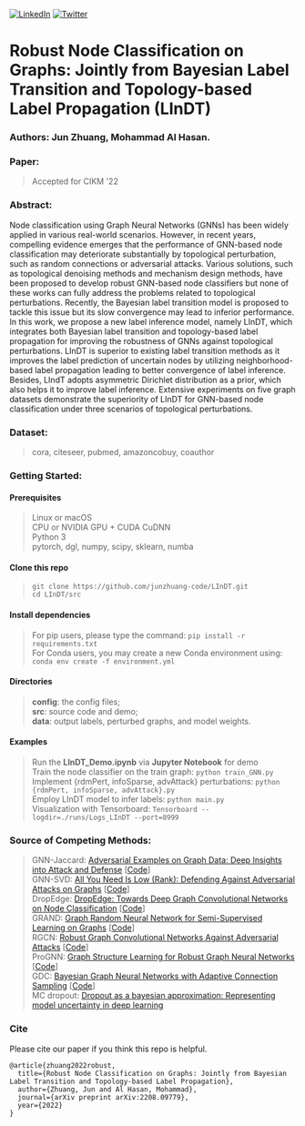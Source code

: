[![LinkedIn](https://img.shields.io/badge/-LinkedIn-black.svg?style=flat-square&logo=linkedin&colorB=555)](https://www.linkedin.com/in/jun-zhuang-74800957/)
[![Twitter](https://img.shields.io/twitter/follow/junzhuang_?style=social&logo=twitter)](https://twitter.com/intent/follow?screen_name=junzhuang_)
# Robust Node Classification on Graphs: Jointly from Bayesian Label Transition and Topology-based Label Propagation (LInDT)

### Authors: Jun Zhuang, Mohammad Al Hasan.

### Paper:
> Accepted for CIKM '22

### Abstract:
> <p align="justify">
Node classification using Graph Neural Networks (GNNs) has been widely applied in various real-world scenarios. However, in recent years, compelling evidence emerges that the performance of GNN-based node classification may deteriorate substantially by topological perturbation, such as random connections or adversarial attacks. Various solutions, such as topological denoising methods and mechanism design methods, have been proposed to develop robust GNN-based node classifiers but none of these works can fully address the problems related to topological perturbations. Recently, the Bayesian label transition model is proposed to tackle this issue but its slow convergence may lead to inferior performance. In this work, we propose a new label inference model, namely LInDT, which integrates both Bayesian label transition and topology-based label propagation for improving the robustness of GNNs against topological perturbations. LInDT is superior to existing label transition methods as it improves the label prediction of uncertain nodes by utilizing neighborhood-based label propagation leading to better convergence of label inference. Besides, LIndT adopts asymmetric Dirichlet distribution as a prior, which also helps it to improve label inference. Extensive experiments on five graph datasets demonstrate the superiority of LInDT for GNN-based node classification under three scenarios of topological perturbations.</p>

### Dataset:
> cora, citeseer, pubmed, amazoncobuy, coauthor

### Getting Started:
#### Prerequisites
> Linux or macOS \
> CPU or NVIDIA GPU + CUDA CuDNN \
> Python 3 \
> pytorch, dgl, numpy, scipy, sklearn, numba

#### Clone this repo
> ```git clone https://github.com/junzhuang-code/LInDT.git``` \
> ```cd LInDT/src```

#### Install dependencies
> For pip users, please type the command: ```pip install -r requirements.txt``` \
> For Conda users, you may create a new Conda environment using: ```conda env create -f environment.yml```

#### Directories
> **config**: the config files; \
> **src**: source code and demo; \
> **data**: output labels, perturbed graphs, and model weights.

#### Examples
> Run the **LInDT_Demo.ipynb** via **Jupyter Notebook** for demo \
> Train the node classifier on the train graph: ```python train_GNN.py``` \
> Implement {rdmPert, infoSparse, advAttack} perturbations: ```python {rdmPert, infoSparse, advAttack}.py``` \
> Employ LInDT model to infer labels: ```python main.py``` \
> Visualization with Tensorboard: ```Tensorboard --logdir=./runs/Logs_LInDT --port=8999```

### Source of Competing Methods:
> GNN-Jaccard: [Adversarial Examples on Graph Data: Deep Insights into Attack and Defense](https://www.ijcai.org/proceedings/2019/0669.pdf) [[Code](https://github.com/DSE-MSU/DeepRobust/blob/master/deeprobust/graph/defense/gcn_preprocess.py)] \
> GNN-SVD: [All You Need Is Low (Rank): Defending Against Adversarial Attacks on Graphs](https://dl.acm.org/doi/pdf/10.1145/3336191.3371789) [[Code](https://github.com/DSE-MSU/DeepRobust/blob/master/deeprobust/graph/defense/gcn_preprocess.py)] \
> DropEdge: [DropEdge: Towards Deep Graph Convolutional Networks on Node Classification](https://openreview.net/pdf?id=Hkx1qkrKPr) [[Code](https://github.com/DropEdge/DropEdge)] \
> GRAND: [Graph Random Neural Network for Semi-Supervised Learning on Graphs](https://arxiv.org/pdf/2005.11079.pdf) [[Code](https://github.com/THUDM/GRAND)] \
> RGCN: [Robust Graph Convolutional Networks Against Adversarial Attacks](https://dl.acm.org/doi/10.1145/3292500.3330851) [[Code](https://github.com/DSE-MSU/DeepRobust/blob/master/deeprobust/graph/defense/r_gcn.py)] \
> ProGNN: [Graph Structure Learning for Robust Graph Neural Networks](https://dl.acm.org/doi/pdf/10.1145/3394486.3403049) [[Code](https://github.com/ChandlerBang/Pro-GNN)] \
> GDC: [Bayesian Graph Neural Networks with Adaptive Connection Sampling](http://proceedings.mlr.press/v119/hasanzadeh20a/hasanzadeh20a.pdf) [[Code](https://github.com/armanihm/GDC)] \
> MC dropout: [Dropout as a bayesian approximation: Representing model uncertainty in deep learning](https://proceedings.mlr.press/v48/gal16.pdf)

### Cite
Please cite our paper if you think this repo is helpful.
```
@article{zhuang2022robust,
  title={Robust Node Classification on Graphs: Jointly from Bayesian Label Transition and Topology-based Label Propagation},
  author={Zhuang, Jun and Al Hasan, Mohammad},
  journal={arXiv preprint arXiv:2208.09779},
  year={2022}
}
```

